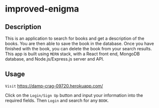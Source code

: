 # improved-enigma

## Description

This is an application to search for books and get a description of the books. You are then able to save the book in the database. Once you have finished with the book, you can delete the book from your search results. This app is built using `MERN` stack, with a React front end, MongoDB database, and Node.js/Express.js server and API.
## Usage

`Visit` https://damp-crag-09720.herokuapp.com/

Click on the `Login/Sign Up` button and input your information into the required fields. Then `Login` and search for any `BOOK`.